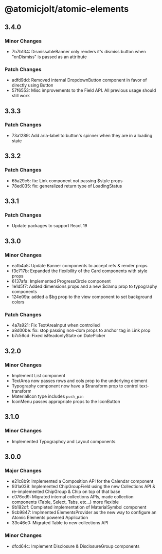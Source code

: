 # @atomicjolt/atomic-elements

## 3.4.0

### Minor Changes

- 7b7b134: DismissableBanner only renders it's dismiss button when "onDismiss" is passed as an attribute

### Patch Changes

- adfd9dd: Removed internal DropdownButton component in favor of directly using Button
- 57f6553: Misc improvements to the Field API. All previous usage should still work

## 3.3.3

### Patch Changes

- 73a1289: Add aria-label to button's spinner when they are in a loading state

## 3.3.2

### Patch Changes

- 65a29c5: fix: Link component not passing $style props
- 78ed035: fix: generalized return type of LoadingStatus

## 3.3.1

### Patch Changes

- Update packages to support React 19

## 3.3.0

### Minor Changes

- eafb4a5: Update Banner components to accept refs & render props
- f3c717b: Expanded the flexibility of the Card components with style props
- 6137afa: Implemented ProgressCircle component
- 1e1d5f7: Added dimensions props and a new $clamp prop to typography components
- 124e09a: added a $bg prop to the view component to set background colors

### Patch Changes

- 4a7a921: Fix TextAreaInput when controlled
- a8d00be: fix: stop passing non-dom props to anchor tag in Link prop
- b7c56cd: Fixed isReadonlyState on DatePicker

## 3.2.0

### Minor Changes

- Implement List component
- TextArea now passes rows and cols prop to the underlying element
- Typography component now have a $transform prop to control text-transform
- MaterialIcon type includes `push_pin`
- IconMenu passes appropriate props to the IconButton

## 3.1.0

### Minor Changes

- Implemented Typographcy and Layout components

## 3.0.0

### Major Changes

- e21c8b9: Implemented a Composition API for the Calendar component
- 931a039: Implemented ChipGroupField using the new Collections API & re-implemented ChipGroup & Chip on top of that base
- c076cd9: Migrated internal collections APIs, made collection components (Table, Select, Tabs, etc...) more flexible
- 9b182df: Completed implementation of MaterialSymbol component
- 9cb9847: Implmented ElementsProvider as the new way to configure an Atomic Elements powered Application
- 33c46e0: Migrated Table to new collections API

### Minor Changes

- dfcd64c: Implement Disclosure & DisclosureGroup components
